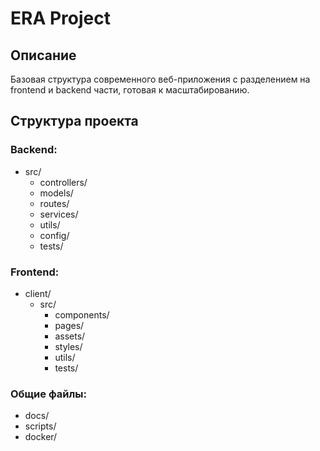 # ERA Project

## Описание

Базовая структура современного веб-приложения с разделением на frontend и backend части, готовая к масштабированию.

## Структура проекта

### Backend:

- src/
  - controllers/
  - models/
  - routes/
  - services/
  - utils/
  - config/
  - tests/

### Frontend:

- client/
  - src/
    - components/
    - pages/
    - assets/
    - styles/
    - utils/
    - tests/

### Общие файлы:

- docs/
- scripts/
- docker/
